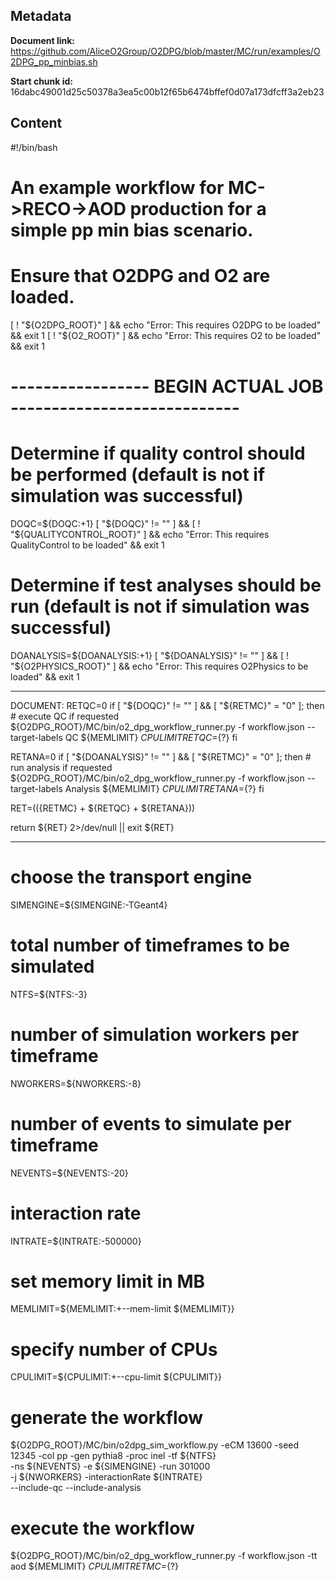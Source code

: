 ## Metadata

**Document link:** https://github.com/AliceO2Group/O2DPG/blob/master/MC/run/examples/O2DPG_pp_minbias.sh

**Start chunk id:** 16dabc49001d25c50378a3ea5c00b12f65b6474bffef0d07a173dfcff3a2eb23

## Content

#!/bin/bash

#
# An example workflow for MC->RECO->AOD production for a simple pp min bias scenario.
#

# Ensure that O2DPG and O2 are loaded.
[ ! "${O2DPG_ROOT}" ] && echo "Error: This requires O2DPG to be loaded" && exit 1
[ ! "${O2_ROOT}" ] && echo "Error: This requires O2 to be loaded" && exit 1


# ----------------- BEGIN ACTUAL JOB ----------------------------

# Determine if quality control should be performed (default is not if simulation was successful)
DOQC=${DOQC:+1}
[ "${DOQC}" != "" ] && [ ! "${QUALITYCONTROL_ROOT}" ] && echo "Error: This requires QualityControl to be loaded" && exit 1
# Determine if test analyses should be run (default is not if simulation was successful)
DOANALYSIS=${DOANALYSIS:+1}
[ "${DOANALYSIS}" != "" ] && [ ! "${O2PHYSICS_ROOT}" ] && echo "Error: This requires O2Physics to be loaded" && exit 1

---

DOCUMENT:
    RETQC=0
if [ "${DOQC}" != "" ] && [ "${RETMC}" = "0" ]; then
    # execute QC if requested
    ${O2DPG_ROOT}/MC/bin/o2_dpg_workflow_runner.py -f workflow.json --target-labels QC ${MEMLIMIT} ${CPULIMIT}
    RETQC=${?}
fi

RETANA=0
if [ "${DOANALYSIS}" != "" ] && [ "${RETMC}" = "0" ]; then
    # run analysis if requested
    ${O2DPG_ROOT}/MC/bin/o2_dpg_workflow_runner.py -f workflow.json --target-labels Analysis ${MEMLIMIT} ${CPULIMIT}
    RETANA=${?}
fi

RET=$((${RETMC} + ${RETQC} + ${RETANA}))

return ${RET} 2>/dev/null || exit ${RET}

---

# choose the transport engine
SIMENGINE=${SIMENGINE:-TGeant4}
# total number of timeframes to be simulated
NTFS=${NTFS:-3}
# number of simulation workers per timeframe
NWORKERS=${NWORKERS:-8}
# number of events to simulate per timeframe
NEVENTS=${NEVENTS:-20}
# interaction rate
INTRATE=${INTRATE:-500000}

# set memory limit in MB
MEMLIMIT=${MEMLIMIT:+--mem-limit ${MEMLIMIT}}
# specify number of CPUs
CPULIMIT=${CPULIMIT:+--cpu-limit ${CPULIMIT}}

# generate the workflow
${O2DPG_ROOT}/MC/bin/o2dpg_sim_workflow.py -eCM 13600 -seed 12345 -col pp -gen pythia8 -proc inel -tf ${NTFS} \
                                                       -ns ${NEVENTS} -e ${SIMENGINE} -run 301000  \
                                                       -j ${NWORKERS} -interactionRate ${INTRATE}  \
                                                       --include-qc --include-analysis

# execute the workflow
${O2DPG_ROOT}/MC/bin/o2_dpg_workflow_runner.py -f workflow.json -tt aod ${MEMLIMIT} ${CPULIMIT}
RETMC=${?}